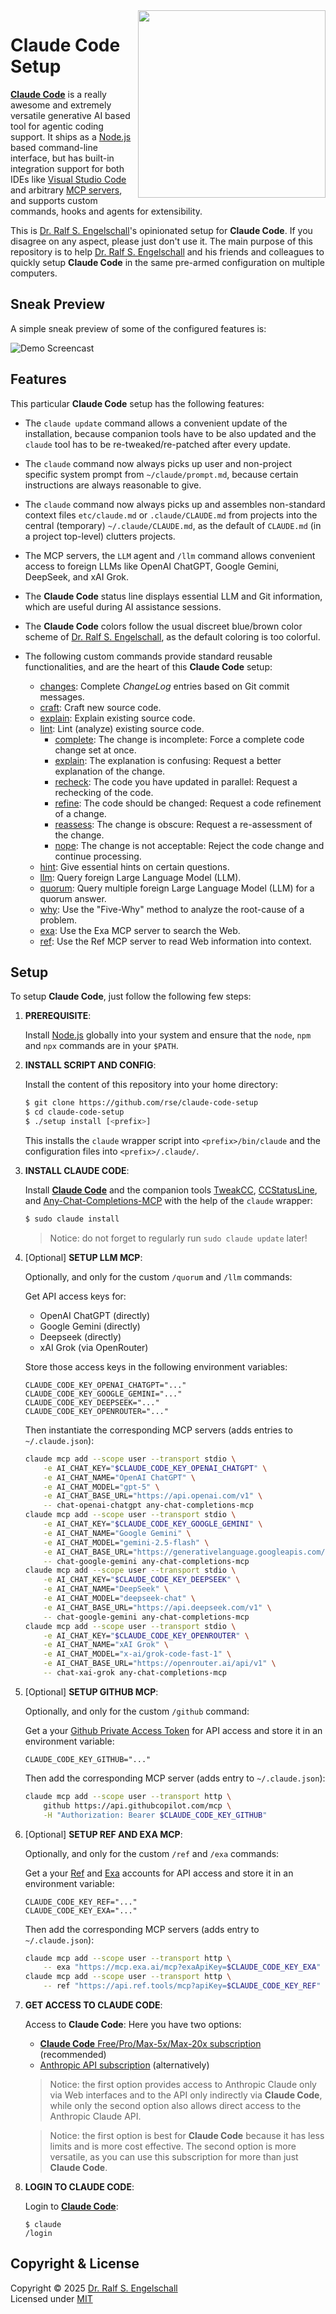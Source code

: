 
<img src="https://raw.githubusercontent.com/rse/claude-code-setup/master/etc/logo.svg" width="300" align="right" alt=""/>

**Claude Code** Setup
=================

[**Claude Code**](https://www.anthropic.com/claude-code) is a really
awesome and extremely versatile generative AI based tool for
agentic coding support. It ships as a [Node.js](https://nodejs.org)
based command-line interface, but has built-in integration support for
both IDEs like [Visual Studio Code](https://code.visualstudio.com/)
and arbitrary [MCP servers](https://github.com/modelcontextprotocol/servers),
and supports custom commands, hooks and agents for extensibility.

This is [Dr. Ralf S. Engelschall](https://engelschall.com)'s opinionated
setup for **Claude Code**. If you disagree on any aspect, please just
don't use it. The main purpose of this repository is to help
[Dr. Ralf S. Engelschall](https://engelschall.com) and
his friends and colleagues to quickly setup **Claude Code** in the same
pre-armed configuration on multiple computers.

Sneak Preview
-------------

A simple sneak preview of some of the configured features is:

![Demo Screencast](etc/demo.gif)

Features
--------

This particular **Claude Code** setup has the following features:

- The `claude update` command allows a convenient update of the
  installation, because companion tools have to be also updated and the
  `claude` tool has to be re-tweaked/re-patched after every update.

- The `claude` command now always picks up user and non-project specific
  system prompt from `~/claude/prompt.md`, because certain instructions
  are always reasonable to give.

- The `claude` command now always picks up and assembles non-standard
  context files `etc/claude.md` or `.claude/CLAUDE.md` from projects
  into the central (temporary) `~/.claude/CLAUDE.md`, as the default of
  `CLAUDE.md` (in a project top-level) clutters projects.

- The MCP servers, the `LLM` agent and `/llm` command allows convenient
  access to foreign LLMs like OpenAI ChatGPT, Google Gemini, DeepSeek, and
  xAI Grok.

- The **Claude Code** status line displays essential LLM and Git information,
  which are useful during AI assistance sessions.

- The **Claude Code** colors follow the usual discreet blue/brown color scheme of
  [Dr. Ralf S. Engelschall](https://engelschall.com), as the default coloring
  is too colorful.

- The following custom commands provide standard reusable functionalities,
  and are the heart of this **Claude Code** setup:

  - [changes](.claude/commands/changes.md):
    Complete *ChangeLog* entries based on Git commit messages.
  - [craft](.claude/commands/craft.md):
    Craft new source code.
  - [explain](.claude/commands/explain.md):
    Explain existing source code.
  - [lint](.claude/commands/lint.md):
    Lint (analyze) existing source code.
      - [complete](.claude/commands/lint/complete.md):
        The change is incomplete: Force a complete code change set at once.
      - [explain](.claude/commands/lint/explain.md):
        The explanation is confusing: Request a better explanation of the change.
      - [recheck](.claude/commands/lint/recheck.md):
        The code you have updated in parallel: Request a rechecking of the code.
      - [refine](.claude/commands/lint/refine.md):
        The code should be changed: Request a code refinement of a change.
      - [reassess](.claude/commands/lint/reassess.md):
        The change is obscure: Request a re-assessment of the change.
      - [nope](.claude/commands/lint/nope.md):
        The change is not acceptable: Reject the code change and continue processing.
  - [hint](.claude/commands/hint.md):
    Give essential hints on certain questions.
  - [llm](.claude/commands/llm.md):
    Query foreign Large Language Model (LLM).
  - [quorum](.claude/commands/quorum.md):
    Query multiple foreign Large Language Model (LLM) for a quorum answer.
  - [why](.claude/commands/why.md):
    Use the "Five-Why" method to analyze the root-cause of a problem.
  - [exa](.claude/commands/exa.md):
    Use the Exa MCP server to search the Web.
  - [ref](.claude/commands/ref.md):
    Use the Ref MCP server to read Web information into context.

Setup
-----

To setup **Claude Code**, just follow the following few steps:

1. **PREREQUISITE**:

   Install [Node.js](https://nodejs.org) globally into your system
   and ensure that the `node`, `npm` and `npx` commands are in your `$PATH`.

2. **INSTALL SCRIPT AND CONFIG**:

   Install the content of this repository into your home directory:

   ```sh
   $ git clone https://github.com/rse/claude-code-setup
   $ cd claude-code-setup
   $ ./setup install [<prefix>]
   ```

   This installs the `claude` wrapper script into `<prefix>/bin/claude`
   and the configuration files into `<prefix>/.claude/`.

3. **INSTALL CLAUDE CODE**:

   Install [**Claude Code**](https://www.anthropic.com/claude-code) and
   the companion tools [TweakCC](https://github.com/Piebald-AI/tweakcc),
   [CCStatusLine](https://github.com/sirmalloc/ccstatusline), and
   [Any-Chat-Completions-MCP](https://github.com/pyroprompts/any-chat-completions-mcp)
   with the help of the `claude` wrapper:

   ```sh
   $ sudo claude install
   ```

   > Notice: do not forget to regularly run `sudo claude update` later!

4. [Optional] **SETUP LLM MCP**:

   Optionally, and only for the custom `/quorum` and `/llm` commands:

   Get API access keys for:

   - OpenAI ChatGPT (directly)
   - Google Gemini  (directly)
   - Deepseek       (directly)
   - xAI Grok       (via OpenRouter)

   Store those access keys in the following environment variables:

   ```
   CLAUDE_CODE_KEY_OPENAI_CHATGPT="..."
   CLAUDE_CODE_KEY_GOOGLE_GEMINI="..."
   CLAUDE_CODE_KEY_DEEPSEEK="..."
   CLAUDE_CODE_KEY_OPENROUTER="..."
   ```

   Then instantiate the corresponding MCP servers (adds entries to `~/.claude.json`):

   ```sh
   claude mcp add --scope user --transport stdio \
       -e AI_CHAT_KEY="$CLAUDE_CODE_KEY_OPENAI_CHATGPT" \
       -e AI_CHAT_NAME="OpenAI ChatGPT" \
       -e AI_CHAT_MODEL="gpt-5" \
       -e AI_CHAT_BASE_URL="https://api.openai.com/v1" \
       -- chat-openai-chatgpt any-chat-completions-mcp
   claude mcp add --scope user --transport stdio \
       -e AI_CHAT_KEY="$CLAUDE_CODE_KEY_GOOGLE_GEMINI" \
       -e AI_CHAT_NAME="Google Gemini" \
       -e AI_CHAT_MODEL="gemini-2.5-flash" \
       -e AI_CHAT_BASE_URL="https://generativelanguage.googleapis.com/v1beta/openai/" \
       -- chat-google-gemini any-chat-completions-mcp
   claude mcp add --scope user --transport stdio \
       -e AI_CHAT_KEY="$CLAUDE_CODE_KEY_DEEPSEEK" \
       -e AI_CHAT_NAME="DeepSeek" \
       -e AI_CHAT_MODEL="deepseek-chat" \
       -e AI_CHAT_BASE_URL="https://api.deepseek.com/v1" \
       -- chat-google-gemini any-chat-completions-mcp
   claude mcp add --scope user --transport stdio \
       -e AI_CHAT_KEY="$CLAUDE_CODE_KEY_OPENROUTER" \
       -e AI_CHAT_NAME="xAI Grok" \
       -e AI_CHAT_MODEL="x-ai/grok-code-fast-1" \
       -e AI_CHAT_BASE_URL="https://openrouter.ai/api/v1" \
       -- chat-xai-grok any-chat-completions-mcp
   ```

5. [Optional] **SETUP GITHUB MCP**:

   Optionally, and only for the custom `/github` command:

   Get a your [Github Private Access Token](https://github.com/settings/personal-access-tokens/new)
   for API access and store it in an environment variable:

   ```
   CLAUDE_CODE_KEY_GITHUB="..."
   ```

   Then add the corresponding MCP server (adds entry to `~/.claude.json`):

   ```sh
   claude mcp add --scope user --transport http \
       github https://api.githubcopilot.com/mcp \
       -H "Authorization: Bearer $CLAUDE_CODE_KEY_GITHUB"
   ```

6. [Optional] **SETUP REF AND EXA MCP**:

   Optionally, and only for the custom `/ref` and `/exa` commands:

   Get a your [Ref](https://ref.tools) and [Exa](https://exa.ai) accounts for API access
   and store it in an environment variable:

   ```
   CLAUDE_CODE_KEY_REF="..."
   CLAUDE_CODE_KEY_EXA="..."
   ```

   Then add the corresponding MCP servers (adds entry to `~/.claude.json`):

   ```sh
   claude mcp add --scope user --transport http \
       -- exa "https://mcp.exa.ai/mcp?exaApiKey=$CLAUDE_CODE_KEY_EXA"
   claude mcp add --scope user --transport http \
       -- ref "https://api.ref.tools/mcp?apiKey=$CLAUDE_CODE_KEY_REF"
   ```

7. **GET ACCESS TO CLAUDE CODE**:

   Access to **Claude Code**: Here you have two options:

   - [**Claude Code** Free/Pro/Max-5x/Max-20x subscription](https://www.anthropic.com/claude-code#get-started) (recommended)
   - [Anthropic API subscription](https://www.anthropic.com/pricing) (alternatively)

   > Notice: the first option provides access to Anthropic Claude only
   > via Web interfaces and to the API only indirectly via **Claude Code**, while
   > only the second option also allows direct access to the Anthropic Claude API.

   > Notice: the first option is best for **Claude Code** because it has less limits
   > and is more cost effective. The second option is more versatile, as you
   > can use this subscription for more than just **Claude Code**.

8. **LOGIN TO CLAUDE CODE**:

   Login to [**Claude Code**](https://www.anthropic.com/claude-code):

   ```
   $ claude
   /login
   ```

Copyright & License
-------------------

Copyright &copy; 2025 [Dr. Ralf S. Engelschall](mailto:rse@engelschall.com)<br/>
Licensed under [MIT](https://spdx.org/licenses/MIT)

